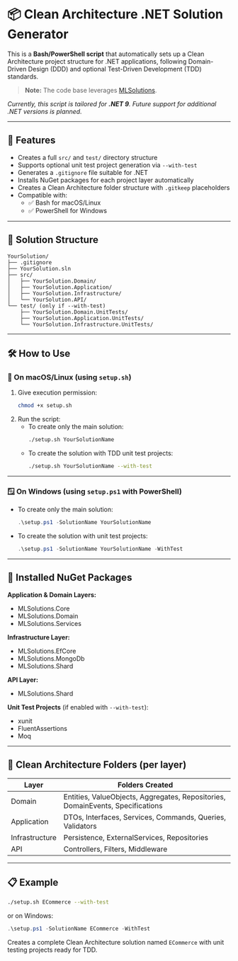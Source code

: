 # 📦 Clean Architecture .NET Solution Generator

This is a **Bash/PowerShell script** that automatically sets up a Clean Architecture project structure for .NET applications, following Domain-Driven Design (DDD) and optional Test-Driven Development (TDD) standards.

> **Note:** The code base leverages [MLSolutions](https://github.com/Moclaw/MLSolutions).

_Currently, this script is tailored for **.NET 9**. Future support for additional .NET versions is planned._

---

## 🚀 Features
- Creates a full `src/` and `test/` directory structure
- Supports optional unit test project generation via `--with-test`
- Generates a `.gitignore` file suitable for .NET
- Installs NuGet packages for each project layer automatically
- Creates a Clean Architecture folder structure with `.gitkeep` placeholders
- Compatible with:
  - ✅ Bash for macOS/Linux
  - ✅ PowerShell for Windows

---

## 📂 Solution Structure

```
YourSolution/
├── .gitignore
├── YourSolution.sln
├── src/
│   ├── YourSolution.Domain/
│   ├── YourSolution.Application/
│   ├── YourSolution.Infrastructure/
│   └── YourSolution.API/
└── test/ (only if --with-test)
    ├── YourSolution.Domain.UnitTests/
    ├── YourSolution.Application.UnitTests/
    └── YourSolution.Infrastructure.UnitTests/
```

---

## 🛠️ How to Use

### 🐧 On macOS/Linux (using `setup.sh`)

1. Give execution permission:
   ```sh
   chmod +x setup.sh
   ```
2. Run the script:
   - To create only the main solution:
     ```sh
     ./setup.sh YourSolutionName
     ```
   - To create the solution with TDD unit test projects:
     ```sh
     ./setup.sh YourSolutionName --with-test
     ```

---

### 🪟 On Windows (using `setup.ps1` with PowerShell)

- To create only the main solution:
  ```powershell
  .\setup.ps1 -SolutionName YourSolutionName
  ```
- To create the solution with unit test projects:
  ```powershell
  .\setup.ps1 -SolutionName YourSolutionName -WithTest
  ```

---

## 🧩 Installed NuGet Packages

**Application & Domain Layers:**
- MLSolutions.Core
- MLSolutions.Domain
- MLSolutions.Services

**Infrastructure Layer:**
- MLSolutions.EfCore
- MLSolutions.MongoDb
- MLSolutions.Shard

**API Layer:**
- MLSolutions.Shard

**Unit Test Projects** (if enabled with `--with-test`):
- xunit
- FluentAssertions
- Moq

---

## 📁 Clean Architecture Folders (per layer)

| Layer         | Folders Created                                                        |
|-------------- |-----------------------------------------------------------------------|
| Domain        | Entities, ValueObjects, Aggregates, Repositories, DomainEvents, Specifications |
| Application   | DTOs, Interfaces, Services, Commands, Queries, Validators             |
| Infrastructure| Persistence, ExternalServices, Repositories                           |
| API           | Controllers, Filters, Middleware                                      |

---

## 📋 Example

```sh
./setup.sh ECommerce --with-test
```

or on Windows:

```powershell
.\setup.ps1 -SolutionName ECommerce -WithTest
```

Creates a complete Clean Architecture solution named `ECommerce` with unit testing projects ready for TDD.

